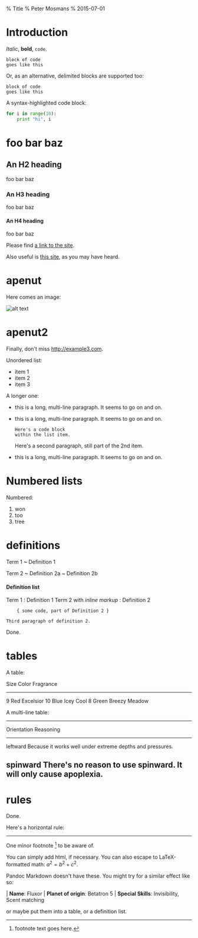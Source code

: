 % Title
% Peter Mosmans
% 2015-07-01

Introduction
============

*Italic*, **bold**, `code`.

    block of code
    goes like this

Or, as an alternative, delimited blocks are supported too:

~~~
block of code
goes like this
~~~

A syntax-highlighted code block:

~~~python
for i in range(10):
    print "hi", i
~~~

foo bar baz
=============




An H2 heading
-------------

foo bar baz



### An H3 heading ###

foo bar baz



#### An H4 heading ####

foo bar baz

Please find [a link to the site](http://example.com/).

Also useful is [this site], as you may have heard.

[this site]: http://example2.com

apenut
=====

Here comes an image:

![alt text](images/logo.png)

apenut2
=====

Finally, don't miss <http://example3.com>.

Unordered list:

  * item 1
  * item 2
  * item 3

A longer one:

  * this is a long, multi-line paragraph. It
    seems to go on and on.

  * this is a long, multi-line paragraph. It
    seems to go on and on.

        Here's a code block
        within the list item.

    Here's a second paragraph, still part of
    the 2nd item.

  * this is a long, multi-line paragraph. It
    seems to go on and on.

Numbered lists
====
Numbered:

 1. won
 2. too
 3. tree

definitions
=======

Term 1
~ Definition 1

Term 2
  ~ Definition 2a
  ~ Definition 2b


#### Definition list ####
Term 1
:   Definition 1
Term 2 with *inline markup*
:   Definition 2

        { some code, part of Definition 2 }

    Third paragraph of definition 2.

Done.

tables
====

A table:

Size  Color   Fragrance
----  ------  ----------------
9     Red     Excelsior
10    Blue    Icey Cool
8     Green   Breezy Meadow

A multi-line table:

-------------------------------------------
Orientation  Reasoning
-----------  ------------------------------
leftward     Because it works well under
             extreme depths and pressures.

spinward     There's no reason to use
             spinward. It will only
             cause apoplexia.
-------------------------------------------

rules
====
Done.


Here's a horizontal rule:

***

One minor footnote [^1] to be aware of.

[^1]: footnote text goes here.

You can simply <span class="yo">add html</span>,
if necessary. You can also escape to LaTeX-formatted
math: $a^2 = b^2 + c^2$.

<!-- This is a long comment,
     spanning multiple lines.
     -->


Pandoc Markdown doesn't have these. You
might try for a similar effect like so:

| **Name**: Fluxor
| **Planet of origin**: Betatron 5
| **Special Skills**: Invisibility, Scent matching

or maybe put them into a table, or a definition list.
